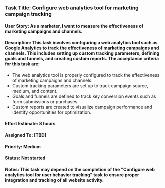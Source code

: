 ### Task Title: Configure web analytics tool for marketing campaign tracking

#### User Story: As a marketer, I want to measure the effectiveness of marketing campaigns and channels.

#### Description: This task involves configuring a web analytics tool such as Google Analytics to track the effectiveness of marketing campaigns and channels. This includes setting up custom tracking parameters, defining goals and funnels, and creating custom reports. The acceptance criteria for this task are:

- The web analytics tool is properly configured to track the effectiveness of marketing campaigns and channels.
- Custom tracking parameters are set up to track campaign source, medium, and content.
- Goals and funnels are defined to track key conversion events such as form submissions or purchases.
- Custom reports are created to visualize campaign performance and identify opportunities for optimization.
#### Effort Estimate: 8 hours

#### Assigned To: [TBD]

#### Priority: Medium

#### Status: Not started

#### Notes: This task may depend on the completion of the "Configure web analytics tool for user behavior tracking" task to ensure proper integration and tracking of all website activity.
